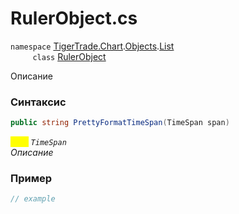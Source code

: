 
# RulerObject.cs
`namespace` [TigerTrade.Chart](../../../../../TigerTrade.Chart.md).[Objects](../../../../../TigerTrade.Chart/Objects.md).[List](../../../../../TigerTrade.Chart/Objects/List.md)  
&nbsp;&nbsp;&nbsp;&nbsp;&nbsp;&nbsp;&nbsp;&nbsp;&nbsp;`class` [RulerObject](../../RulerObject.cs.md)

Описание

### Синтаксис
```csharp
public string PrettyFormatTimeSpan(TimeSpan span)
```
<mark style="color:yellow;">`span`</mark> *`TimeSpan`*  
 *Описание*  
  


### Пример  
```csharp
// example
```
                    
                    